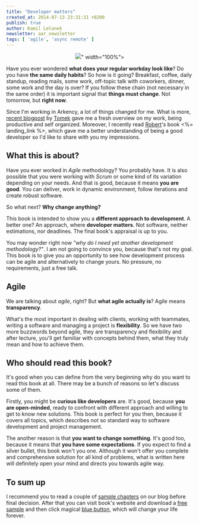 ```yaml
---
title: "Developer matters"
created_at: 2014-07-13 23:31:31 +0200
publish: true
author: Kamil Lelonek
newsletter: aar_newsletter
tags: [ 'agile', 'async remote' ]
---
```


<p>
  <figure align="center">
    <img src="<%= src_fit("developer-matters/buzzwords.png") %>" width="100%">
  </figure>
</p>

Have you ever wondered **what does your regular workday look like**? Do you have **the same daily habits**? So how is it going? Breakfast, coffee, daily standup, reading mails, some work, off-topic talk with coworkers, dinner, some work and the day is over? If you follow these chain (not necessary in the same order) it is important signal that **things must change**. Not tomorrow, but **right now**.

<!-- more -->

Since I'm working in Arkency, a lot of things changed for me. What is more, [recent blogpost](/2014/06/my-journey-to-arkency-world/) by [Tomek](/by/rybex/) gave me a fresh overview on my work, being productive and self organized. Moreover, I recently read [Robert](/by/pankowecki)'s book <%= landing_link %>, which gave me a better understanding of being a good developer so I'd like to share with you my impressions.

## What this is about?

Have you ever worked in *Agile* methodology? You probably have. It is also possible that you were working with *Scrum* or some kind of its variation depending on your needs. And that is good, because it means **you are good**. You can deliver, work in dynamic environment, follow iterations and create robust software.

So what next? **Why change anything?**

This book is intended to show you a **different approach to development**. A better one?  An approach, where **developer matters**. Not software, neither estimations, nor deadlines. The final book's appraisal is up to you.

You may wonder right now *"why do I need yet another development methodology?"*.  I am not going to convince you, because that's not my goal. This book is to give you an opportunity to see how development process can be agile and alternatively to change yours. No pressure, no requirements, just a free talk.

## Agile

We are talking about *agile*, right? But **what agile actually is**? Agile means **transparency**.

What's the most important in dealing with clients, working with teammates, writing a software and managing a project is **flexibility**. So we have two more buzzwords beyond agile, they are transparency and flexibility and after lecture, you'll get familiar with concepts behind them, what they truly mean and how to achieve them.

## Who should read this book?

It's good when you can define from the very beginning why do you want to read this book at all. There may be a bunch of reasons so let's discuss some of them.

Firstly, you might be **curious like developers** are. It's good, because **you are open-minded**, ready to confront with different approach and willing to get to know new solutions. This book is perfect for you then, because it covers all topics, which describes not so standard way to software development and project management.

The another reason is that **you want to change something**. It's good too, because it means that **you have some expectations**. If you expect to find a silver bullet, this book won't you one. Although it won't offer you complete and comprehensive solution for all kind of problems, what is written here will definitely open your mind and directs you towards agile way.

## To sum up
I recommend you to read a couple of [sample chapters](/story/async-and-remote/) on our blog before final decision. After that you can visit book's website and download a [free sample](http://gallery.mailchimp.com/1bb42b52984bfa86e2ce35215/files/developers_oriented_project_management_sample.zip) and then click magical [blue button](http://bit.ly/buy-dopm), which will change your life forever.
